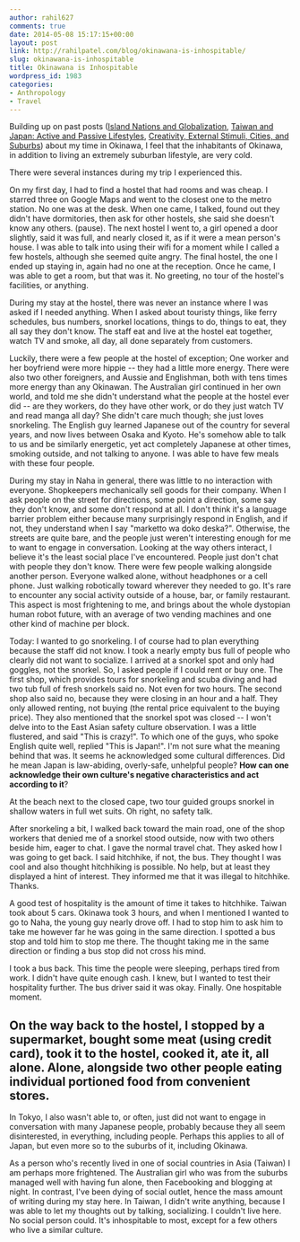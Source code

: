 ```yaml
---
author: rahil627
comments: true
date: 2014-05-08 15:17:15+00:00
layout: post
link: http://rahilpatel.com/blog/okinawana-is-inhospitable/
slug: okinawana-is-inhospitable
title: Okinawana is Inhospitable
wordpress_id: 1983
categories:
- Anthropology
- Travel
---
```


Building up on past posts  ([Island Nations and Globalization](http://www.rahilpatel.com/blog/island-nations-and-globalization), [Taiwan and Japan: Active and Passive Lifestyles](http://www.rahilpatel.com/blog/taiwan-and-japan-active-and-passive-lifestyles), [Creativity, External Stimuli, Cities, and Suburbs](http://www.rahilpatel.com/blog/creativity-external-stimuli-cities-and-suburbs)) about my time in Okinawa, I feel that the inhabitants of Okinawa, in addition to living an extremely suburban lifestyle, are very cold.

There were several instances during my trip I experienced this.

On my first day, I had to find a hostel that had rooms and was cheap. I starred three on Google Maps and went to the closest one to the metro station. No one was at the desk. When one came, I talked, found out they didn't have dormitories, then ask for other hostels, she said she doesn't know any others. (pause). The next hostel I went to, a girl opened a door slightly, said it was full, and nearly closed it, as if it were a mean person's house. I was able to talk into using their wifi for a moment while I called a few hostels, although she seemed quite angry. The final hostel, the one I ended up staying in, again had no one at the reception. Once he came, I was able to get a room, but that was it. No greeting, no tour of the hostel's facilities, or anything.

During my stay at the hostel, there was never an instance where I was asked if I needed anything. When I asked about touristy things, like ferry schedules, bus numbers, snorkel locations, things to do, things to eat, they all say they don't know. The staff eat and live at the hostel eat together, watch TV and smoke, all day, all done separately from customers.

Luckily, there were a few people at the hostel of exception; One worker and her boyfriend were more hippie -- they had a little more energy. There were also two other foreigners, and Aussie and Englishman, both with tens times more energy than any Okinawan. The Australian girl continued in her own world, and told me she didn't understand what the people at the hostel ever did -- are they workers, do they have other work, or do they just watch TV and read manga all day? She didn't care much though; she just loves snorkeling. The English guy learned Japanese out of the country for several years, and now lives between Osaka and Kyoto. He's somehow able to talk to us and be similarly energetic, yet act completely Japanese at other times, smoking outside, and not talking to anyone. I was able to have few meals with these four people.

During my stay in Naha in general, there was little to no interaction with everyone. Shopkeepers mechanically sell goods for their company. When I ask people on the street for directions, some point a direction, some say they don't know, and some don't respond at all. I don't think it's a language barrier problem either because many surprisingly respond in English, and if not, they understand when I say "marketto wa doko deska?". Otherwise, the streets are quite bare, and the people just weren't interesting enough for me to want to engage in conversation. Looking at the way others interact, I believe it's the least social place I've encountered. People just don't chat with people they don't know. There were few people walking alongside another person. Everyone walked alone, without headphones or a cell phone. Just walking robotically toward wherever they needed to go. It's rare to encounter any social activity outside of a house, bar, or family restaurant. This aspect is most frightening to me, and brings about the whole dystopian human robot future, with an average of two vending machines and one other kind of machine per block.

Today:
I wanted to go snorkeling. I of course had to plan everything because the staff did not know. I took a nearly empty bus full of people who clearly did not want to socialize. I arrived at a snorkel spot and only had goggles, not the snorkel. So, I asked people if I could rent or buy one. The first shop, which provides tours for snorkeling and scuba diving and had two tub full of fresh snorkels said no. Not even for two hours. The second shop also said no, because they were closing in an hour and a half. They only allowed renting, not buying (the rental price equivalent to the buying price). They also mentioned that the snorkel spot was closed -- I won't delve into to the East Asian safety culture observation. I was a little flustered, and said "This is crazy!". To which one of the guys, who spoke English quite well, replied "This is Japan!". I'm not sure what the meaning behind that was. It seems he acknowledged some cultural differences. Did he mean Japan is law-abiding, overly-safe, unhelpful people? **How can one acknowledge their own culture's negative characteristics and act according to it**?

At the beach next to the closed cape, two tour guided groups snorkel in shallow waters in full wet suits. Oh right, no safety talk.

After snorkeling a bit, I walked back toward the main road, one of the shop workers that denied me of a snorkel stood outside, now with two others beside him, eager to chat. I gave the normal travel chat. They asked how I was going to get back. I said hitchhike, if not, the bus. They thought I was cool and also thought hitchhiking is possible. No help, but at least they displayed a hint of interest. They informed me that it was illegal to hitchhike. Thanks.

A good test of hospitality is the amount of time it takes to hitchhike. Taiwan took about 5 cars. Okinawa took 3 hours, and when I mentioned I wanted to go to Naha, the young guy nearly drove off. I had to stop him to ask him to take me however far he was going in the same direction. I spotted a bus stop and told him to stop me there. The thought taking me in the same direction or finding a bus stop did not cross his mind.

I took a bus back. This time the people were sleeping, perhaps tired from work. I didn't have quite enough cash. I knew, but I wanted to test their hospitality further. The bus driver said it was okay. Finally. One hospitable moment.

On the way back to the hostel, I stopped by a supermarket, bought some meat (using credit card), took it to the hostel, cooked it, ate it, all alone. Alone, alongside two other people eating individual portioned food from convenient stores.
--

In Tokyo, I also wasn't able to, or often, just did not want to engage in conversation with many Japanese people, probably because they all seem disinterested, in everything, including people. Perhaps this applies to all of Japan, but even more so to the suburbs of it, including Okinawa.

As a person who's recently lived in one of social countries in Asia (Taiwan) I am perhaps more frightened. The Australian girl who was from the suburbs managed well with having fun alone, then Facebooking and blogging at night. In contrast, I've been dying of social outlet, hence the mass amount of writing during my stay here. In Taiwan, I didn't write anything, because I was able to let my thoughts out by talking, socializing. I couldn't live here. No social person could. It's inhospitable to most, except for a few others who live a similar culture.
